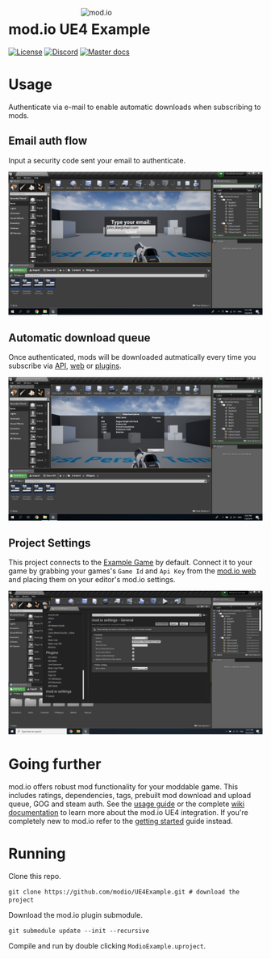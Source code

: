 <a href="https://mod.io"><img src="https://static.mod.io/v1/images/branding/modio-color-dark.svg" alt="mod.io" width="360" align="right"/></a>
# mod.io UE4 Example
[![License](https://img.shields.io/badge/license-MIT-brightgreen.svg)](https://github.com/modio/UE4Example/blob/master/LICENSE)
[![Discord](https://img.shields.io/discord/389039439487434752.svg?label=Discord&logo=discord&color=7289DA&labelColor=2C2F33)](https://discord.mod.io)
[![Master docs](https://img.shields.io/badge/docs-master-green.svg)](https://github.com/modio/UE4Plugin/wiki)

# Usage

Authenticate via e-mail to enable automatic downloads when subscribing to mods.

## Email auth flow

Input a security code sent your email to authenticate.

![Alt text](img/email_flow.png?raw=true "Title")

## Automatic download queue

Once authenticated, mods will be downloaded autmatically every time you subscribe via [API](https://docs.mod.io/), [web](https://mod.io/) or [plugins](https://github.com/modio/UE4Plugin).

![Alt text](img/download_queue.png?raw=true "Title")

## Project Settings

This project connects to the [Example Game](https://example.test.mod.io/) by default. Connect it to your game by grabbing your games's `Game Id` and `Api Key` from the [mod.io web](https://mod.io/) and placing them on your editor's mod.io settings.

![Alt text](img/settings.png?raw=true "Title")

# Going further

mod.io offers robust mod functionality for your moddable game. This includes ratings, dependencies, tags, prebuilt mod download and upload queue, GOG and steam auth. See the [usage guide](https://github.com/modio/UE4Plugin#usage) or the complete [wiki documentation](https://github.com/modio/UE4Plugin/wiki) to learn more about the mod.io UE4 integration. If you're completely new to mod.io refer to the [getting started](https://apps.mod.io/guides/getting-started) guide instead.

# Running

Clone this repo.

```
git clone https://github.com/modio/UE4Example.git # download the project
```

Download the mod.io plugin submodule.

```
git submodule update --init --recursive
```

Compile and run by double clicking `ModioExample.uproject`.
